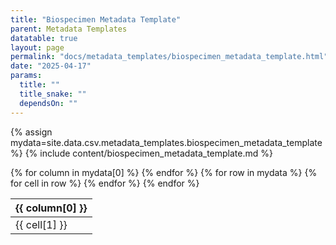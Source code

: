 ```yaml
---
title: "Biospecimen Metadata Template"
parent: Metadata Templates
datatable: true
layout: page
permalink: "docs/metadata_templates/biospecimen_metadata_template.html"
date: "2025-04-17"
params:
  title: ""
  title_snake: ""
  dependsOn: ""
---
```


{% assign mydata=site.data.csv.metadata_templates.biospecimen_metadata_template %} 
{% include content/biospecimen_metadata_template.md %}

<table id="myTable" class="display" style="width:135%">
    <thead>
      {% for column in mydata[0] %}
          <th>{{ column[0] }}</th>
      {% endfor %}
    </thead>
    <tbody>
    {% for row in mydata %}
        <tr>
        {% for cell in row %}
            <td>{{ cell[1] }}</td>
        {% endfor %}
        </tr>
    {% endfor %}
    </tbody>
</table>

<script type="text/javascript">
  $(document).ready(function () {
    $('#myTable').DataTable({
      responsive: true,
      deferRender: false,
      paging: false,
      order: [],
      columnDefs: [
        { 
          targets: 0,
          orderable: false,
          render : function(data, type, row, meta){
              return $('<a>')
                   .attr('href','../attributes/'+data)
                   .text(data)
                   .wrap('<div></div>')
                   .parent()
                   .html();
          }
        },
        { 
          targets: [1,2,3], 
          orderable: false
        }
      ]
    });
  });
</script>
